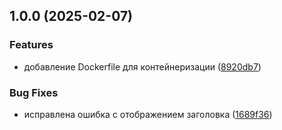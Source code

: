 ## 1.0.0 (2025-02-07)

### Features

* добавление Dockerfile для контейнеризации ([8920db7](https://github.com/vasjen/SimpleApi/commit/8920db776060ccb9263729985bfa377882259286))

### Bug Fixes

* исправлена ошибка с отображением заголовка ([1689f36](https://github.com/vasjen/SimpleApi/commit/1689f361081c073414c212540bd668e5ae7e6e87))
